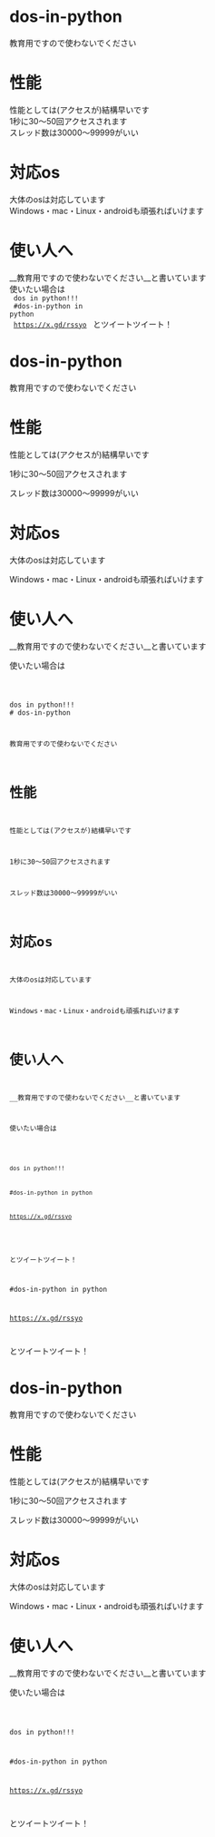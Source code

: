 # dos-in-python
教育用ですので使わないでください
# 性能
性能としては(アクセスが)結構早いです<br>
1秒に30〜50回アクセスされます<br>
スレッド数は30000〜99999がいい<br>
# 対応os
大体のosは対応しています<br>
Windows・mac・Linux・androidも頑張ればいけます
# 使い人へ
__教育用ですので使わないでください__と書いています<br>
使いたい場合は<br>
<code>
dos in python!!!<br>
#dos-in-python in python<br>
https://x.gd/rssyo
</code>
とツイートツイート！
# dos-in-python

教育用ですので使わないでください

# 性能

性能としては(アクセスが)結構早いです<br>

1秒に30〜50回アクセスされます<br>

スレッド数は30000〜99999がいい<br>

# 対応os

大体のosは対応しています<br>

Windows・mac・Linux・androidも頑張ればいけます

# 使い人へ

__教育用ですので使わないでください__と書いています<br>

使いたい場合は<br>

<code>

dos in python!!!<br># dos-in-python

教育用ですので使わないでください

# 性能

性能としては(アクセスが)結構早いです<br>

1秒に30〜50回アクセスされます<br>

スレッド数は30000〜99999がいい<br>

# 対応os

大体のosは対応しています<br>

Windows・mac・Linux・androidも頑張ればいけます

# 使い人へ

__教育用ですので使わないでください__と書いています<br>

使いたい場合は<br>

<code>

dos in python!!!<br>

#dos-in-python in python<br>

https://x.gd/rssyo

</code>

とツイートツイート！

#dos-in-python in python<br>

https://x.gd/rssyo

</code>

とツイートツイート！
# dos-in-python

教育用ですので使わないでください

# 性能

性能としては(アクセスが)結構早いです<br>

1秒に30〜50回アクセスされます<br>

スレッド数は30000〜99999がいい<br>

# 対応os

大体のosは対応しています<br>

Windows・mac・Linux・androidも頑張ればいけます

# 使い人へ

__教育用ですので使わないでください__と書いています<br>

使いたい場合は<br>

<code>

dos in python!!!<br>

#dos-in-python in python<br>

https://x.gd/rssyo

</code>

とツイートツイート！
